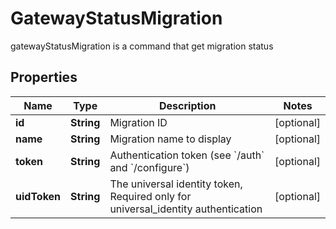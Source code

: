 

# GatewayStatusMigration

gatewayStatusMigration is a command that get migration status
## Properties

Name | Type | Description | Notes
------------ | ------------- | ------------- | -------------
**id** | **String** | Migration ID |  [optional]
**name** | **String** | Migration name to display |  [optional]
**token** | **String** | Authentication token (see &#x60;/auth&#x60; and &#x60;/configure&#x60;) |  [optional]
**uidToken** | **String** | The universal identity token, Required only for universal_identity authentication |  [optional]



